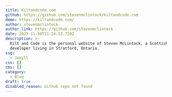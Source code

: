 ```yaml
---
title: Kiltandcode.com
github: https://github.com/stevenmclintock/kiltandcode.com
demo: https://kiltandcode.com/
author: stevenmclintock
author_link: https://github.com/stevenmclintock
date: 2023-11-30T11:24:53.720Z
description: >-
  Kilt and Code is the personal website of Steven McLintock, a Scottish software
  developer living in Stratford, Ontario.
ssg:
  - Jekyll
css: []
cms: []
category:
  - Blog
draft: true
disabled_reason: Github repo not found
---
```

